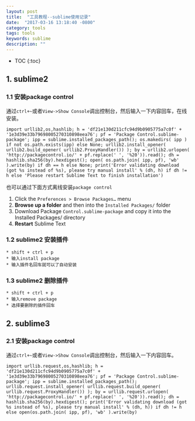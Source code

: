 ```yaml
---
layout: post
title:  "工具教程--sublime使用记录"
date:  "2017-03-16 13:18:40 -0800"
category: tools
tags: tools
keywords: sublime
description: ""
---  
```

* TOC
{:toc}
## 1. sublime2  

### 1.1 安装package control
通过`ctrl+~`或者`View->Show Console`调出控制台，然后输入一下内容回车，在线安装。
```  
import urllib2,os,hashlib; h = 'df21e130d211cfc94d9b0905775a7c0f' + '1e3d39e33b79698005270310898eea76'; pf = 'Package Control.sublime-package'; ipp = sublime.installed_packages_path(); os.makedirs( ipp ) if not os.path.exists(ipp) else None; urllib2.install_opener( urllib2.build_opener( urllib2.ProxyHandler()) ); by = urllib2.urlopen( 'http://packagecontrol.io/' + pf.replace(' ', '%20')).read(); dh = hashlib.sha256(by).hexdigest(); open( os.path.join( ipp, pf), 'wb' ).write(by) if dh == h else None; print('Error validating download (got %s instead of %s), please try manual install' % (dh, h) if dh != h else 'Please restart Sublime Text to finish installation')
```  


也可以通过下面方式离线安装`package control`  
1. Click the `Preferences > Browse Packages…` menu
2. **Browse up a folder** and then into the `Installed Packages/` folder
3. Download Package `Control.sublime-package` and copy it into the Installed Packages/ directory
4. **Restart** Sublime Text

### 1.2 sublime2 安装插件
	* shift + ctrl + p
	* 输入install package
	* 输入插件名回车就可以了自动安装

### 1.3 sublime2 删除插件
	* shift + ctrl + p
	* 输入remove package
	* 选择要删除的插件回车

## 2. sublime3 
### 2.1 安装package control
通过`ctrl+~`或者`View->Show Console`调出控制台，然后输入一下内容回车。
```  
import urllib.request,os,hashlib; h = 'df21e130d211cfc94d9b0905775a7c0f' + '1e3d39e33b79698005270310898eea76'; pf = 'Package Control.sublime-package'; ipp = sublime.installed_packages_path(); urllib.request.install_opener( urllib.request.build_opener( urllib.request.ProxyHandler()) ); by = urllib.request.urlopen( 'http://packagecontrol.io/' + pf.replace(' ', '%20')).read(); dh = hashlib.sha256(by).hexdigest(); print('Error validating download (got %s instead of %s), please try manual install' % (dh, h)) if dh != h else open(os.path.join( ipp, pf), 'wb' ).write(by)
```  